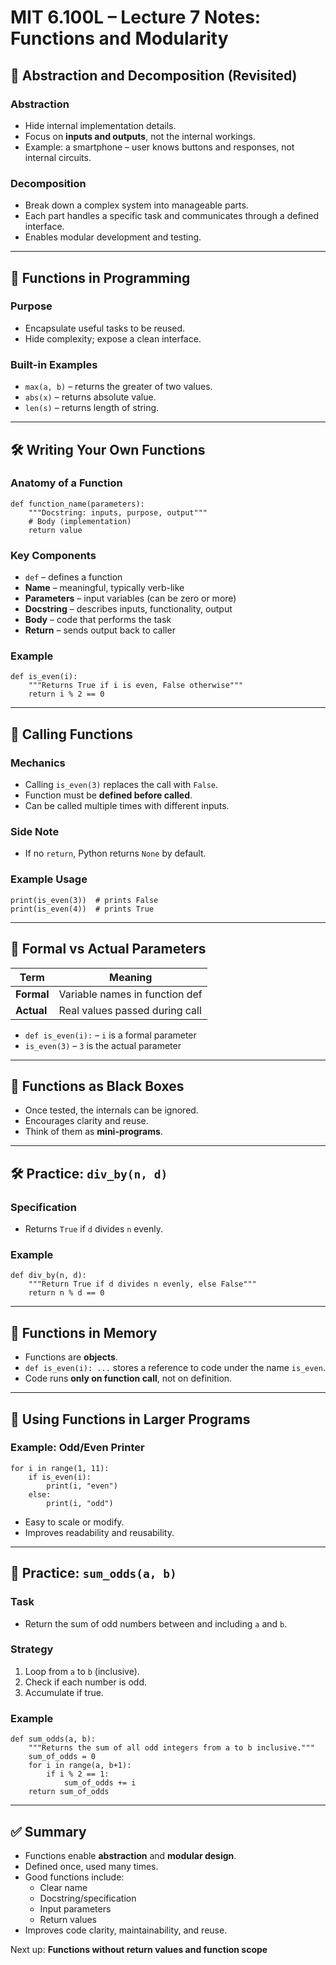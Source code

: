 # MIT 6.100L – Lecture 7 Notes: Functions and Modularity

## 🧱 Abstraction and Decomposition (Revisited)

### Abstraction
- Hide internal implementation details.
- Focus on **inputs and outputs**, not the internal workings.
- Example: a smartphone – user knows buttons and responses, not internal circuits.

### Decomposition
- Break down a complex system into manageable parts.
- Each part handles a specific task and communicates through a defined interface.
- Enables modular development and testing.

---

## 🔧 Functions in Programming

### Purpose
- Encapsulate useful tasks to be reused.
- Hide complexity; expose a clean interface.

### Built-in Examples
- `max(a, b)` – returns the greater of two values.
- `abs(x)` – returns absolute value.
- `len(s)` – returns length of string.

---

## 🛠 Writing Your Own Functions

### Anatomy of a Function
```
def function_name(parameters):
    """Docstring: inputs, purpose, output"""
    # Body (implementation)
    return value
```

### Key Components
- `def` – defines a function
- **Name** – meaningful, typically verb-like
- **Parameters** – input variables (can be zero or more)
- **Docstring** – describes inputs, functionality, output
- **Body** – code that performs the task
- **Return** – sends output back to caller

### Example
```
def is_even(i):
    """Returns True if i is even, False otherwise"""
    return i % 2 == 0
```

---

## 🧪 Calling Functions

### Mechanics
- Calling `is_even(3)` replaces the call with `False`.
- Function must be **defined before called**.
- Can be called multiple times with different inputs.

### Side Note
- If no `return`, Python returns `None` by default.

### Example Usage
```
print(is_even(3))  # prints False
print(is_even(4))  # prints True
```

---

## 🧠 Formal vs Actual Parameters

| Term            | Meaning                         |
|-----------------|----------------------------------|
| **Formal**      | Variable names in function def   |
| **Actual**      | Real values passed during call   |

- `def is_even(i):` – `i` is a formal parameter
- `is_even(3)` – `3` is the actual parameter

---

## 🔄 Functions as Black Boxes

- Once tested, the internals can be ignored.
- Encourages clarity and reuse.
- Think of them as **mini-programs**.

---

## 🛠 Practice: `div_by(n, d)`

### Specification
- Returns `True` if `d` divides `n` evenly.

### Example
```
def div_by(n, d):
    """Return True if d divides n evenly, else False"""
    return n % d == 0
```

---

## 🧠 Functions in Memory

- Functions are **objects**.
- `def is_even(i): ...` stores a reference to code under the name `is_even`.
- Code runs **only on function call**, not on definition.

---

## 🧩 Using Functions in Larger Programs

### Example: Odd/Even Printer
```
for i in range(1, 11):
    if is_even(i):
        print(i, "even")
    else:
        print(i, "odd")
```

- Easy to scale or modify.
- Improves readability and reusability.

---

## 🧪 Practice: `sum_odds(a, b)`

### Task
- Return the sum of odd numbers between and including `a` and `b`.

### Strategy
1. Loop from `a` to `b` (inclusive).
2. Check if each number is odd.
3. Accumulate if true.

### Example
```
def sum_odds(a, b):
    """Returns the sum of all odd integers from a to b inclusive."""
    sum_of_odds = 0
    for i in range(a, b+1):
        if i % 2 == 1:
            sum_of_odds += i
    return sum_of_odds
```

---

## ✅ Summary

- Functions enable **abstraction** and **modular design**.
- Defined once, used many times.
- Good functions include:
  - Clear name
  - Docstring/specification
  - Input parameters
  - Return values
- Improves code clarity, maintainability, and reuse.

Next up: **Functions without return values and function scope**